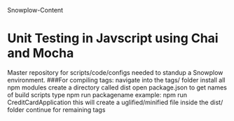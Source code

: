 Snowplow-Content

# Unit Testing in Javscript using Chai and Mocha 
Master repository for scripts/code/configs needed to standup a Snowplow environment.  ###For compiling tags:  navigate into the tags/ folder install all npm modules create a directory called dist open package.json to get names of build scripts type npm run packagename example: npm run CreditCardApplication this will create a uglified/minified file inside the dist/ folder continue for remaining tags
